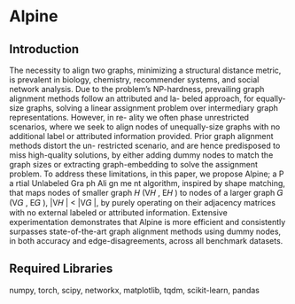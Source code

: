 # Alpine
## **Introduction**
The necessity to align two graphs, minimizing a structural distance
metric, is prevalent in biology, chemistry, recommender systems,
and social network analysis. Due to the problem’s NP-hardness,
prevailing graph alignment methods follow an attributed and la-
beled approach, for equally-size graphs, solving a linear assignment
problem over intermediary graph representations. However, in re-
ality we often phase unrestricted scenarios, where we seek to align
nodes of unequally-size graphs with no additional label or attributed
information provided. Prior graph alignment methods distort the un-
restricted scenario, and are hence predisposed to miss high-quality
solutions, by either adding dummy nodes to match the graph sizes
or extracting graph-embedding to solve the assignment problem.
To address these limitations, in this paper, we propose Alpine; a
P a rtial Unlabeled Gra ph Ali gn me nt algorithm, inspired by shape
matching, that maps nodes of smaller graph 𝐻 (V𝐻 , E𝐻 ) to nodes
of a larger graph 𝐺 (V𝐺 , E𝐺 ), |V𝐻 | < |V𝐺 |, by purely operating
on their adjacency matrices with no external labeled or attributed
information. Extensive experimentation demonstrates that Alpine
is more efficient and consistently surpasses state-of-the-art graph
alignment methods using dummy nodes, in both accuracy and
edge-disagreements, across all benchmark datasets.


## Required Libraries
numpy, torch, scipy, networkx, matplotlib, tqdm, scikit-learn, pandas
